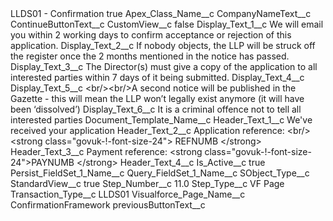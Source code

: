 <?xml version="1.0" encoding="UTF-8"?>
<CustomMetadata xmlns="http://soap.sforce.com/2006/04/metadata" xmlns:xsi="http://www.w3.org/2001/XMLSchema-instance" xmlns:xsd="http://www.w3.org/2001/XMLSchema">
    <label>LLDS01 - Confirmation</label>
    <protected>true</protected>
    <values>
        <field>Apex_Class_Name__c</field>
        <value xsi:nil="true"/>
    </values>
    <values>
        <field>CompanyNameText__c</field>
        <value xsi:nil="true"/>
    </values>
    <values>
        <field>ContinueButtonText__c</field>
        <value xsi:nil="true"/>
    </values>
    <values>
        <field>CustomView__c</field>
        <value xsi:type="xsd:boolean">false</value>
    </values>
    <values>
        <field>Display_Text_1__c</field>
        <value xsi:type="xsd:string">We will email you within 2 working days to confirm acceptance or rejection of this application.</value>
    </values>
    <values>
        <field>Display_Text_2__c</field>
        <value xsi:type="xsd:string">If nobody objects, the LLP will be struck off the register once the 2 months mentioned in the notice has passed.</value>
    </values>
    <values>
        <field>Display_Text_3__c</field>
        <value xsi:type="xsd:string">The Director(s) must give a copy of the application to all interested parties within 7 days of it being submitted.</value>
    </values>
    <values>
        <field>Display_Text_4__c</field>
        <value xsi:nil="true"/>
    </values>
    <values>
        <field>Display_Text_5__c</field>
        <value xsi:type="xsd:string">&lt;br/&gt;&lt;br/&gt;A second notice will be published in the Gazette - this will mean the LLP won’t legally exist anymore (it will have been ‘dissolved’)</value>
    </values>
    <values>
        <field>Display_Text_6__c</field>
        <value xsi:type="xsd:string">It is a criminal offence not to tell all interested parties</value>
    </values>
    <values>
        <field>Document_Template_Name__c</field>
        <value xsi:nil="true"/>
    </values>
    <values>
        <field>Header_Text_1__c</field>
        <value xsi:type="xsd:string">We&apos;ve received your application</value>
    </values>
    <values>
        <field>Header_Text_2__c</field>
        <value xsi:type="xsd:string">Application reference: &lt;br/&gt;&lt;strong class=&quot;govuk-!-font-size-24&quot;&gt; 
REFNUMB &lt;/strong&gt;</value>
    </values>
    <values>
        <field>Header_Text_3__c</field>
        <value xsi:type="xsd:string">Payment reference: &lt;strong class=&quot;govuk-!-font-size-24&quot;&gt;PAYNUMB &lt;/strong&gt;</value>
    </values>
    <values>
        <field>Header_Text_4__c</field>
        <value xsi:nil="true"/>
    </values>
    <values>
        <field>Is_Active__c</field>
        <value xsi:type="xsd:boolean">true</value>
    </values>
    <values>
        <field>Persist_FieldSet_1_Name__c</field>
        <value xsi:nil="true"/>
    </values>
    <values>
        <field>Query_FieldSet_1_Name__c</field>
        <value xsi:nil="true"/>
    </values>
    <values>
        <field>SObject_Type__c</field>
        <value xsi:nil="true"/>
    </values>
    <values>
        <field>StandardView__c</field>
        <value xsi:type="xsd:boolean">true</value>
    </values>
    <values>
        <field>Step_Number__c</field>
        <value xsi:type="xsd:double">11.0</value>
    </values>
    <values>
        <field>Step_Type__c</field>
        <value xsi:type="xsd:string">VF Page</value>
    </values>
    <values>
        <field>Transaction_Type__c</field>
        <value xsi:type="xsd:string">LLDS01</value>
    </values>
    <values>
        <field>Visualforce_Page_Name__c</field>
        <value xsi:type="xsd:string">ConfirmationFramework</value>
    </values>
    <values>
        <field>previousButtonText__c</field>
        <value xsi:nil="true"/>
    </values>
</CustomMetadata>

